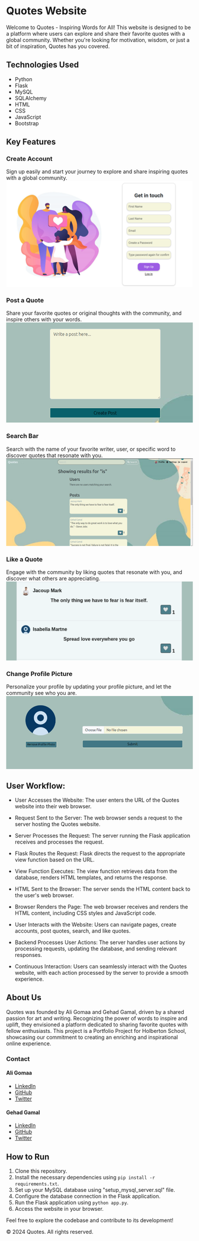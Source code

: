 # Quotes Website

Welcome to Quotes - Inspiring Words for All! This website is designed to be a platform where users can explore and share their favorite quotes with a global community. Whether you're looking for motivation, wisdom, or just a bit of inspiration, Quotes has you covered.
## Technologies Used
- Python
- Flask
- MySQL
- SQLAlchemy
- HTML
- CSS
- JavaScript
- Bootstrap

## Key Features

### Create Account
Sign up easily and start your journey to explore and share inspiring quotes with a global community.
![alt text](landpage/static/images/signup.png)

### Post a Quote
Share your favorite quotes or original thoughts with the community, and inspire others with your words.
![alt text](landpage/static/images/createpost.png)

### Search Bar
Search with the name of your favorite writer, user, or specific word to discover quotes that resonate with you.
![alt text](landpage/static/images/search.png)

### Like a Quote
Engage with the community by liking quotes that resonate with you, and discover what others are appreciating.
![alt text](landpage/static/images/like.png)

### Change Profile Picture
Personalize your profile by updating your profile picture, and let the community see who you are.
![alt text](landpage/static/images/profile.png)


## User Workflow:
* User Accesses the Website: The user enters the URL of the Quotes website into their web browser.

* Request Sent to the Server: The web browser sends a request to the server hosting the Quotes website.

* Server Processes the Request: The server running the Flask application receives and processes the request.

* Flask Routes the Request: Flask directs the request to the appropriate view function based on the URL.

* View Function Executes: The view function retrieves data from the database, renders HTML templates, and returns the response.

* HTML Sent to the Browser: The server sends the HTML content back to the user's web browser.

* Browser Renders the Page: The web browser receives and renders the HTML content, including CSS styles and JavaScript code.

* User Interacts with the Website: Users can navigate pages, create accounts, post quotes, search, and like quotes.

* Backend Processes User Actions: The server handles user actions by processing requests, updating the database, and sending relevant responses.

* Continuous Interaction: Users can seamlessly interact with the Quotes website, with each action processed by the server to provide a smooth experience.


## About Us

Quotes was founded by Ali Gomaa and Gehad Gamal, driven by a shared passion for art and writing. Recognizing the power of words to inspire and uplift, they envisioned a platform dedicated to sharing favorite quotes with fellow enthusiasts. This project is a Portfolio Project for Holberton School, showcasing our commitment to creating an enriching and inspirational online experience.

### Contact

#### Ali Gomaa
- [LinkedIn](https://www.linkedin.com/in/aligomaa15/)
- [GitHub](https://github.com/aligomaa56)
- [Twitter](https://x.com/aliigomaa_)

#### Gehad Gamal
- [LinkedIn](https://www.linkedin.com/in/gehad-gamal-software-engineer/)
- [GitHub](https://github.com/Gehadazzam)
- [Twitter](https://x.com/Gehad1984)

## How to Run
1. Clone this repository.
2. Install the necessary dependencies using `pip install -r requirements.txt`.
3. Set up your MySQL database using "setup_mysql_server.sql" file.
4. Configure the database connection in the Flask application.
5. Run the Flask application using `python app.py`.
6. Access the website in your browser.

Feel free to explore the codebase and contribute to its development!

&copy; 2024 Quotes. All rights reserved.


